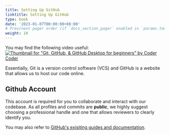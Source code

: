 ```yaml
---
title: Setting Up GitHub
linktitle: Setting Up GitHub
type: book
date: '2023-01-07T00:00:00+08:00'
# Prev/next pager order (if `docs_section_pager` enabled in `params.toml`)
weight: 10
---
```


You may find the following video useful:
[![Thumbnail for "Git, GitHub, & GitHub Desktop for beginners" by Coder Coder](git-tutorial.jpg)](https://youtu.be/8Dd7KRpKeaE "Git, GitHub, & GitHub Desktop for beginners")

Essentially, Git is a version control software (VCS) and GitHub is a website that allows us to host our code online.

## Github Account

This account is required for you to collaborate and interact with our codebase. As all profiles and commits are **public**, we highly suggest choosing a professional handle and one that allows reviewers to clearly identify you.

You may also refer to [GitHub's exisiting guides and documentation](https://docs.github.com/en).
